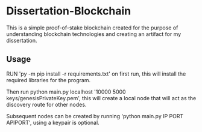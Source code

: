 # Dissertation-Blockchain

This is a simple proof-of-stake blockchain created for the purpose of understanding blockchain technologies and creating an artifact for my dissertation.

## Usage

RUN 'py -m pip install -r requirements.txt' on first run, this will install the required libraries for the program.

Then run python main.py localhost '10000 5000 keys/genesisPrivateKey.pem', this will create a local node that will act as the discovery route for other nodes.

Subsequent nodes can be created by running 'python main.py IP PORT APIPORT', using a keypair is optional.
